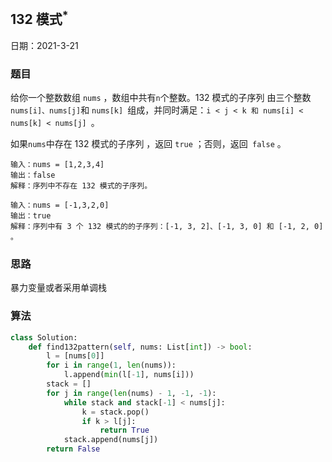 ## 132 模式${^*}$

日期：2021-3-21

### 题目

给你一个整数数组 `nums` ，数组中共有` n `个整数。132 模式的子序列 由三个整数` nums[i]、nums[j] `和 `nums[k] `组成，并同时满足：`i < j < k 和 nums[i] < nums[k] < nums[j] `。

如果` nums `中存在 132 模式的子序列 ，返回 `true` ；否则，返回` false` 。

```
输入：nums = [1,2,3,4]
输出：false
解释：序列中不存在 132 模式的子序列。

输入：nums = [-1,3,2,0]
输出：true
解释：序列中有 3 个 132 模式的的子序列：[-1, 3, 2]、[-1, 3, 0] 和 [-1, 2, 0] 。

```

### 思路

暴力变量或者采用单调栈

### 算法

```python
class Solution:
    def find132pattern(self, nums: List[int]) -> bool:
        l = [nums[0]]
        for i in range(1, len(nums)):
            l.append(min(l[-1], nums[i]))
        stack = []
        for j in range(len(nums) - 1, -1, -1):
            while stack and stack[-1] < nums[j]:
                k = stack.pop()
                if k > l[j]:
                    return True
            stack.append(nums[j])
        return False
```

